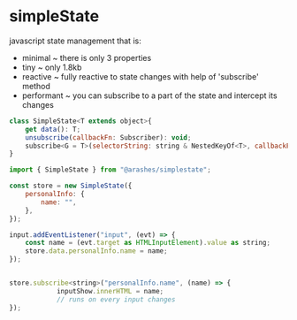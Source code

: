 
# simpleState

javascript state management that is:
* minimal ~ there is only 3 properties
* tiny ~ only 1.8kb
* reactive ~ fully reactive to state changes with help of 'subscribe' method
* performant ~ you can subscribe to a part of the state and intercept its changes

```js
class SimpleState<T extends object>{
    get data(): T;
    unsubscribe(callbackFn: Subscriber): void;
    subscribe<G = T>(selectorString: string & NestedKeyOf<T>, callbackFn: Subscriber<G>): Subscriber<G>;
}
```
```js
import { SimpleState } from "@arashes/simplestate";

const store = new SimpleState({
    personalInfo: {
        name: "",
    },
});

input.addEventListener("input", (evt) => {
    const name = (evt.target as HTMLInputElement).value as string;
    store.data.personalInfo.name = name;
});


store.subscribe<string>("personalInfo.name", (name) => {
            inputShow.innerHTML = name;
            // runs on every input changes
});

```
